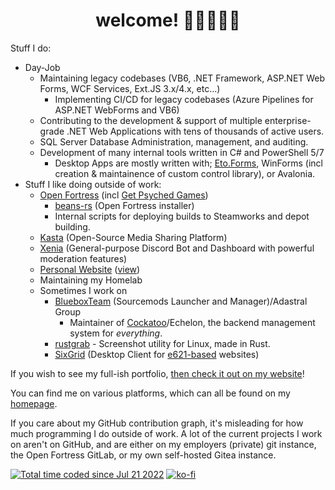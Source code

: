 <h1 align="center">welcome! 💙💜🤍💜💙</h1>

Stuff I do:
- Day-Job
  - Maintaining legacy codebases (VB6, .NET Framework, ASP.NET Web Forms, WCF Services, Ext.JS 3.x/4.x, etc...)
    - Implementing CI/CD for legacy codebases (Azure Pipelines for ASP.NET WebForms and VB6)
  - Contributing to the development & support of multiple enterprise-grade .NET Web Applications with tens of thousands of active users.
  - SQL Server Database Administration, management, and auditing.
  - Development of many internal tools written in C# and PowerShell 5/7
    - Desktop Apps are mostly written with; [Eto.Forms](https://github.com/picoe/Eto), WinForms (incl creation & maintainence of custom control library), or Avalonia.
- Stuff I like doing outside of work:
  - [Open Fortress](https://openfortress.fun/) (incl [Get Psyched Games](https://getpsyched.games))
    - [beans-rs](https://github.com/ktwrd/beans-rs) (Open Fortress installer)
    - Internal scripts for deploying builds to Steamworks and depot building.
  - [Kasta](https://github.com/ktwrd/Kasta) (Open-Source Media Sharing Platform)
  - [Xenia](https://xenia.kate.pet) (General-purpose Discord Bot and Dashboard with powerful moderation features)
  - [Personal Website](https://github.com/ktwrd/kate.pet) ([view](https://kate.pet))
  - Maintaining my Homelab
  - Sometimes I work on
	  - [BlueboxTeam](https://github.com/BlueboxTeam) (Sourcemods Launcher and Manager)/Adastral Group
		  - Maintainer of [Cockatoo](https://github.com/BlueboxTeam/Cockatoo)/Echelon, the backend management system for *everything*.
	  - [rustgrab](https://github.com/ktwrd/rustgrab) - Screenshot utility for Linux, made in Rust.
	  - [SixGrid](https://sixgrid.kate.pet) (Desktop Client for [e621-based](https://github.com/zwagoth/e621ng) websites)

If you wish to see my full-ish portfolio, [then check it out on my website](https://kate.pet/p/portfolio)!

You can find me on various platforms, which can all be found on my [homepage](https://kate.pet/p/links).

If you care about my GitHub contribution graph, it's misleading for how much programming I do outside of work. A lot of the current projects I work on aren't on GitHub, and are either on my employers (private) git instance, the Open Fortress GitLab, or my own self-hosted Gitea instance.

<a href="https://wakatime.com/@f1670b0d-c9bc-408c-b295-d52058d91d4d"><img src="https://wakatime.com/badge/user/f1670b0d-c9bc-408c-b295-d52058d91d4d.svg" alt="Total time coded since Jul 21 2022" /></a>
<a href="https://ko-fi.com/D1D56LQUT"><img src="https://ko-fi.com/img/githubbutton_sm.svg" alt="ko-fi" /></a>
